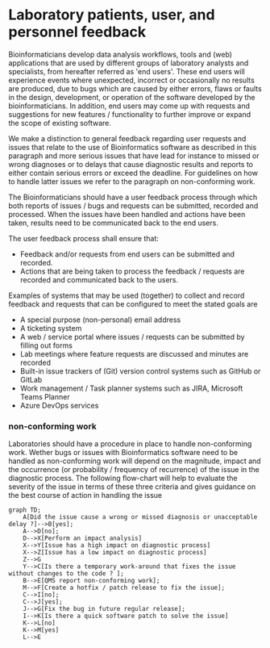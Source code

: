 # Laboratory patients, user, and personnel feedback

Bioinformaticians develop data analysis workflows, tools and (web) applications that are used by different groups of laboratory analysts and specialists, from hereafter referred as 'end users'. These end users will experience events where unexpected, incorrect or occasionally no results are produced, due to bugs which are caused by either errors, flaws or faults in the design, development, or operation of the software developed by the bioinformaticians. In addition, end users may come up with requests and suggestions for new features / functionality to further improve or expand the scope of existing software.

We make a distinction to general feedback regarding user requests and issues that relate to the use of Bioinformatics software as described in this paragraph and more serious issues that have lead for instance to missed or wrong diagnoses or to delays that cause diagnostic results and reports to either contain serious errors or exceed the deadline. For guidelines on how to handle latter issues we refer to the paragraph on non-conforming work.

The Bioinformaticians should have a user feedback process through which both reports of issues / bugs and requests can be submitted, recorded and processed. When the issues have been handled and actions have been taken, results need to be communicated back to the end users.

The user feedback process shall ensure that:

-   Feedback and/or requests from end users can be submitted and recorded.
-   Actions that are being taken to process the feedback / requests are recorded and communicated back to the users.

Examples of systems that may be used (together) to collect and record feedback and requests that can be configured to meet the stated goals are

-   A special purpose (non-personal) email address
-   A ticketing system
-   A web / service portal where issues / requests can be submitted by filling out forms
-   Lab meetings where feature requests are discussed and minutes are recorded
-   Built-in issue trackers of (Git) version control systems such as GitHub or GitLab
-   Work management / Task planner systems such as JIRA, Microsoft Teams Planner
-   Azure DevOps services

### non-conforming work

Laboratories should have a procedure in place to handle non-conforming work. Wether bugs or issues with Bioinformatics software need to be handled as non-conforming work will depend on the magnitude, impact and the occurrence (or probability / frequency of recurrence) of the issue in the diagnostic process. The following flow-chart will help to evaluate the severity of the issue in terms of these three criteria and gives guidance on the best course of action in handling the issue

```mermaid
graph TD;
    A[Did the issue cause a wrong or missed diagnosis or unacceptable delay ?]-->B[yes];
    A-->D[no];
    D-->X[Perform an impact analysis]
    X-->Y[Issue has a high impact on diagnostic process]
    X-->Z[Issue has a low impact on diagnostic process]
    Z-->G
    Y-->C[Is there a temporary work-around that fixes the issue without changes to the code ? ];
    B-->E[QMS report non-conforming work];
    M-->F[Create a hotfix / patch release to fix the issue];
    C-->I[no];
    C-->J[yes];
    J-->G[Fix the bug in future regular release];
    I-->K[Is there a quick software patch to solve the issue]
    K-->L[no]
    K-->M[yes]
    L-->E

```
